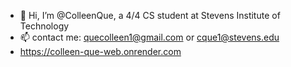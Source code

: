 - 👋 Hi, I’m @ColleenQue, a 4/4 CS student at Stevens Institute of Technology
- 📫 contact me: quecolleen1@gmail.com or cque1@stevens.edu
- https://colleen-que-web.onrender.com

<!---
ColleenQue/ColleenQue is a ✨ special ✨ repository because its `README.md` (this file) appears on your GitHub profile.
You can click the Preview link to take a look at your changes.
--->
